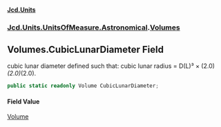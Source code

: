#### [Jcd.Units](index 'index')
### [Jcd.Units.UnitsOfMeasure.Astronomical](Jcd.Units.UnitsOfMeasure.Astronomical 'Jcd.Units.UnitsOfMeasure.Astronomical').[Volumes](Volumes 'Jcd.Units.UnitsOfMeasure.Astronomical.Volumes')

## Volumes.CubicLunarDiameter Field

cubic lunar diameter defined such that: cubic lunar radius = D(L)³ × (2.0)*(2.0)*(2.0).

```csharp
public static readonly Volume CubicLunarDiameter;
```

#### Field Value
[Volume](Volume 'Jcd.Units.UnitTypes.Volume')